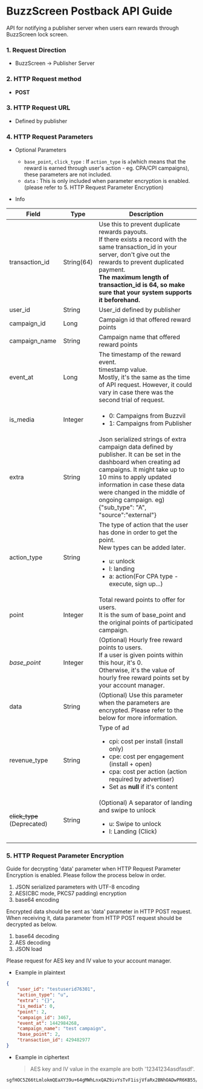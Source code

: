 # BuzzScreen Postback API Guide
API for notifying a publisher server when users earn rewards through BuzzScreen lock screen.

### 1. Request Direction
* BuzzScreen -> Publisher Server
 
### 2. HTTP Request method

* **POST**
 
### 3. HTTP Request URL

* Defined by publisher
 
### 4. HTTP Request Parameters

* Optional Parameters
    * `base_point`, `click_type` : If `action_type` is `a`(which means that the reward is earned through user's action - eg. CPA/CPI campaigns), these parameters are not included.
    * `data` : This is only included when parameter encryption is enabled.(please refer to 5. HTTP Request Parameter Encryption)

* Info

| Field | Type | Description |
|-------|------|-------------|
| transaction_id | String(64)  | Use this to prevent duplicate rewards payouts.<br>If there exists a record with the same transaction_id in your server, don't give out the rewards to prevent duplicated payment.<br>**The maximum length of transaction_id is 64, so make sure that your system supports it beforehand.** |
| user_id        | String  | User_id defined by publisher |
| campaign_id    | Long    | Campaign id that offered reward points |
| campaign_name  | String  | Campaign name that offered reward points |
| event_at       | Long    | The timestamp of the reward event.<br>timestamp value.<br>Mostly, it's the same as the time of API request. However, it could vary in case there was the second trial of request. |
| is_media       | Integer | <ul><li>0: Campaigns from Buzzvil</li><li>1: Campaigns from Publisher</li></ul> |
| extra          | String  | Json serialized strings of extra campaign data defined by publisher. It can be set in the dashboard when creating ad campaigns. It might take up to 10 mins to apply updated information in case these data were changed in the middle of ongoing campaign. eg) {"sub_type": "A", "source":"external"} |
| action_type | String | The type of action that the user has done in order to get the point.<br>New types can be added later.<ul><li>u: unlock</li><li>l: landing </li><li>a: action(For CPA type - execute, sign up...)</li></ul>|
| point | Integer | Total reward points to offer for users.<br>It is the sum of base_point and the original points of participated campaign.|
| *base_point*   | Integer | (Optional) Hourly free reward points to users.<br>If a user is given points within this hour, it's 0.<br>Otherwise, it's the value of hourly free reward points set by your account manager. |
| data | String  | (Optional) Use this parameter when the parameters are encrypted. Please refer to the below for more information. |
| revenue_type | String  | Type of ad <ul><li>cpi: cost per install (install only)</li><li>cpe: cost per engagement (install + open)</li><li>cpa: cost per action (action required by advertiser)</li><li>Set as **null** if it's content</li></ul> |
| ~~click_type~~ (Deprecated) | String  | (Optional) A separator of landing and swipe to unlock <ul><li>u: Swipe to unlock</li><li>l: Landing (Click) </li></ul> |

### 5. HTTP Request Parameter Encryption
Guide for decrypting 'data' parameter when HTTP Request Parameter Encryption is enabled. Please follow the process below in order.

1. JSON serialized parameters with UTF-8 encoding
2. AES(CBC mode, PKCS7 padding) encryption
3. base64 encoding

Encrypted data should be sent as 'data' parameter in HTTP POST request.
When receiving it, data parameter from HTTP POST request should be decrypted as below.

1. base64 decoding
2. AES decoding
3. JSON load
 
Please request for AES key and IV value to your account manager.
 
- Example in plaintext
```json
{
    "user_id": "testuserid76301", 
    "action_type": "u", 
    "extra": "{}", 
    "is_media": 0,
    "point": 2,
    "campaign_id": 3467,
    "event_at": 1442984268,
    "campaign_name": "test campaign",
    "base_point": 2,
    "transaction_id": 429482977
}
```

- Example in ciphertext
    
    > AES key and IV value in the example are both '12341234asdfasdf'.

```
sgfHOC5Z66tLmlokmQEaXY39u+64gMWhLnxQAZ9ivYsTvF1isjVfaRx2BNhOADwPR6KB55/7F7iXBm5FKU8mHmHnlR3wSomVAlcjtx77KluoYoXi/jRCvaFLGIo7vcK1GVHxS557u/XTo53/AzdPZpk/aXkvFZvWPgS+GWj1TWle0mBJ0xOgfmb8LwMfi4rvfayTph3bZeryLuphorBzMoIhf+kQLyjfIyouWVoCh6UICeRBgzTS9SlgdUA6M1PVlCsQch0zKVeTJZEFEn8478QbpEEhgHDhXkzdo8tXgkw=
```

